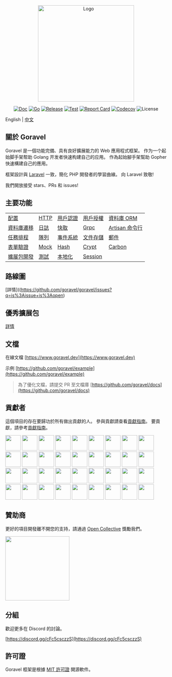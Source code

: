 <div align="center">

<img src="/logo.png" width="300" alt="Logo">

[![Doc](https://pkg.go.dev/badge/github.com/goravel/framework)](https://pkg.go.dev/github.com/goravel/framework)
[![Go](https://img.shields.io/github/go-mod/go-version/goravel/framework)](https://go.dev/)
[![Release](https://img.shields.io/github/release/goravel/framework.svg)](https://github.com/goravel/framework/releases)
[![Test](https://github.com/goravel/framework/actions/workflows/test.yml/badge.svg)](https://github.com/goravel/framework/actions)
[![Report Card](https://goreportcard.com/badge/github.com/goravel/framework)](https://goreportcard.com/report/github.com/goravel/framework)
[![Codecov](https://codecov.io/gh/goravel/framework/branch/master/graph/badge.svg)](https://codecov.io/gh/goravel/framework)
![License](https://img.shields.io/github/license/goravel/framework)

</div>

English | [中文](/zh_TW/README.md)

## 關於 Goravel

Goravel 是一個功能完備、具有良好擴展能力的 Web 應用程式框架。 作为一个起始脚手架帮助 Golang 开发者快速构建自己的应用。 作為起始腳手架幫助 Gopher 快速構建自己的應用。

框架設計與 [Laravel](https://github.com/laravel/laravel) 一致，簡化 PHP 開發者的學習曲線。 向 Laravel 致敬!

我們開放接受 stars、PRs 和 issues!

## 主要功能

|                                                 |                                   |                                        |                                       |                                                   |
| ----------------------------------------------- | --------------------------------- | -------------------------------------- | ------------------------------------- | ------------------------------------------------- |
| [配置](/getting-started/configuration.md)         | [HTTP](/the-basics/routing.md)    | [用戶認證](/security/authentication.md)    | [用戶授權](/security/authorization.md)    | [資料庫 ORM](/orm/getting-started.md)                |
| [資料庫遷移](/database/migrations.md)                | [日誌](/the-basics/logging.md)      | [快取](/digging-deeper/cache.md)         | [Grpc](/the-basics/grpc.md)           | [Artisan 命令行](/digging-deeper/artisan-console.md) |
| [任務排程](/digging-deeper/task-scheduling.md)      | [隊列](/digging-deeper/queues.md)   | [事件系統](/digging-deeper/event.md)       | [文件存儲](/digging-deeper/filesystem.md) | [郵件](/digging-deeper/mail.md)                     |
| [表單驗證](/the-basics/validation.md)               | [Mock](/testing/mock.md)          | [Hash](/security/hashing.md)           | [Crypt](/security/encryption.md)      | [Carbon](/digging-deeper/helpers.md)              |
| [擴展包開發](/digging-deeper/package-development.md) | [測試](/testing/getting-started.md) | [本地化](/digging-deeper/localization.md) | [Session](/the-basics/session.md)     |                                                   |

## 路線圖

[詳情]((https://github.com/goravel/goravel/issues?q=is%3Aissue+is%3Aopen)

## 優秀擴展包

[詳情](/getting-started/packages.md)

## 文檔

在線文檔 [https://www.goravel.dev](https://www.goravel.dev)

示例 [https://github.com/goravel/example](https://github.com/goravel/example)

> 為了優化文檔，請提交 PR 至文檔庫 [https://github.com/goravel/docs](https://github.com/goravel/docs)

## 貢獻者

這個項目的存在要歸功於所有做出貢獻的人。 參與貢獻請查看[貢獻指南](getting-started/contributions.md)。 要貢獻，請參考[貢獻指南](getting-started/contributions.md)。

<a href="https://github.com/hwbrzzl" target="_blank"><img src="https://avatars.githubusercontent.com/u/24771476?v=4" width="48" height="48"></a> <a href="https://github.com/DevHaoZi" target="_blank"><img src="https://avatars.githubusercontent.com/u/115467771?v=4" width="48" height="48"></a> <a href="https://github.com/kkumar-gcc" target="_blank"><img src="https://avatars.githubusercontent.com/u/84431594?v=4" width="48" height="48"></a> <a href="https://github.com/almas-x" target="_blank"><img src="https://avatars.githubusercontent.com/u/9382335?v=4" width="48" height="48"></a> <a href="https://github.com/merouanekhalili" target="_blank"><img src="https://avatars.githubusercontent.com/u/1122628?v=4" width="48" height="48"></a> <a href="https://github.com/hongyukeji" target="_blank"><img src="https://avatars.githubusercontent.com/u/23145983?v=4" width="48" height="48"></a> <a href="https://github.com/sidshrivastav" target="_blank"><img src="https://avatars.githubusercontent.com/u/28773690?v=4" width="48" height="48"></a> <a href="https://github.com/Juneezee" target="_blank"><img src="https://avatars.githubusercontent.com/u/20135478?v=4" width="48" height="48"></a> <a href="https://github.com/dragoonchang" target="_blank"><img src="https://avatars.githubusercontent.com/u/1432336?v=4" width="48" height="48"></a> <a href="https://github.com/dhanusaputra" target="_blank"><img src="https://avatars.githubusercontent.com/u/35093673?v=4" width="48" height="48"></a> <a href="https://github.com/mauri870" target="_blank"><img src="https://avatars.githubusercontent.com/u/10168637?v=4" width="48" height="48"></a> <a href="https://github.com/Marian0" target="_blank"><img src="https://avatars.githubusercontent.com/u/624592?v=4" width="48" height="48"></a> <a href="https://github.com/ahmed3mar" target="_blank"><img src="https://avatars.githubusercontent.com/u/12982325?v=4" width="48" height="48"></a> <a href="https://github.com/flc1125" target="_blank"><img src="https://avatars.githubusercontent.com/u/14297703?v=4" width="48" height="48"></a> <a href="https://github.com/zzpwestlife" target="_blank"><img src="https://avatars.githubusercontent.com/u/12382180?v=4" width="48" height="48"></a> <a href="https://github.com/juantarrel" target="_blank"><img src="https://avatars.githubusercontent.com/u/7213379?v=4" width="48" height="48"></a> <a href="https://github.com/Kamandlou" target="_blank"><img src="https://avatars.githubusercontent.com/u/77993374?v=4" width="48" height="48"></a> <a href="https://github.com/livghit" target="_blank"><img src="https://avatars.githubusercontent.com/u/108449432?v=4" width="48" height="48"></a> <a href="https://github.com/jeff87218" target="_blank"><img src="https://avatars.githubusercontent.com/u/29706585?v=4" width="48" height="48"></a> <a href="https://github.com/shayan-yousefi" target="_blank"><img src="https://avatars.githubusercontent.com/u/19957980?v=4" width="48" height="48"></a> <a href="https://github.com/zxdstyle" target="_blank"><img src="https://avatars.githubusercontent.com/u/38398954?v=4" width="48" height="48"></a> <a href="https://github.com/milwad-dev" target="_blank"><img src="https://avatars.githubusercontent.com/u/98118400?v=4" width="48" height="48"></a> <a href="https://github.com/mdanialr" target="_blank"><img src="https://avatars.githubusercontent.com/u/48054961?v=4" width="48" height="48"></a> <a href="https://github.com/KlassnayaAfrodita" target="_blank"><img src="https://avatars.githubusercontent.com/u/113383200?v=4" width="48" height="48"></a> <a href="https://github.com/YlanzinhoY" target="_blank"><img src="https://avatars.githubusercontent.com/u/102574758?v=4" width="48" height="48"></a> <a href="https://github.com/gouguoyin" target="_blank"><img src="https://avatars.githubusercontent.com/u/13517412?v=4" width="48" height="48"></a> <a href="https://github.com/dzham" target="_blank"><img src="https://avatars.githubusercontent.com/u/10853451?v=4" width="48" height="48"></a> <a href="https://github.com/praem90" target="_blank"><img src="https://avatars.githubusercontent.com/u/6235720?v=4" width="48" height="48"></a> <a href="https://github.com/vendion" target="_blank"><img src="https://avatars.githubusercontent.com/u/145018?v=4" width="48" height="48"></a> <a href="https://github.com/tzsk" target="_blank"><img src="https://avatars.githubusercontent.com/u/13273787?v=4" width="48" height="48"></a> <a href="https://github.com/ycb1986" target="_blank"><img src="https://avatars.githubusercontent.com/u/12908032?v=4" width="48" height="48"></a> <a href="https://github.com/BadJacky" target="_blank"><img src="https://avatars.githubusercontent.com/u/113529280?v=4" width="48" height="48"></a> <a href="https://github.com/NiteshSingh17" target="_blank"><img src="https://avatars.githubusercontent.com/u/79739154?v=4" width="48" height="48"></a> <a href="https://github.com/alfanzain" target="_blank"><img src="https://avatars.githubusercontent.com/u/4216529?v=4" width="48" height="48"></a> <a href="https://github.com/oprudkyi" target="_blank"><img src="https://avatars.githubusercontent.com/u/3018472?v=4" width="48" height="48"></a> <a href="https://github.com/zoryamba" target="_blank"><img src="https://avatars.githubusercontent.com/u/21248500?v=4" width="48" height="48"></a>

## 贊助商

更好的項目開發離不開您的支持，請通過 [Open Collective](https://opencollective.com/goravel) 獎勵我們。

<p align="left"><img src="/reward.png" width="200"></p>

## 分組

歡迎更多在 Discord 的討論。

[https://discord.gg/cFc5csczzS](https://discord.gg/cFc5csczzS)

## 許可證

Goravel 框架是根據 [MIT 許可證](https://opensource.org/licenses/MIT) 開源軟件。
